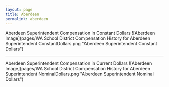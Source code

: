```yaml
---
layout: page
title: Aberdeen
permalink: aberdeen
---
```



Aberdeen Superintendent Compensation in Constant Dollars
![Aberdeen Image](pages/WA School District Compensation History for Aberdeen Superintendent ConstantDollars.png "Aberdeen Superintendent Constant Dollars")
___

Aberdeen Superintendent Compensation in Current Dollars
![Aberdeen Image](pages/WA School District Compensation History for Aberdeen Superintendent NominalDollars.png "Aberdeen Superintendent Nominal Dollars")